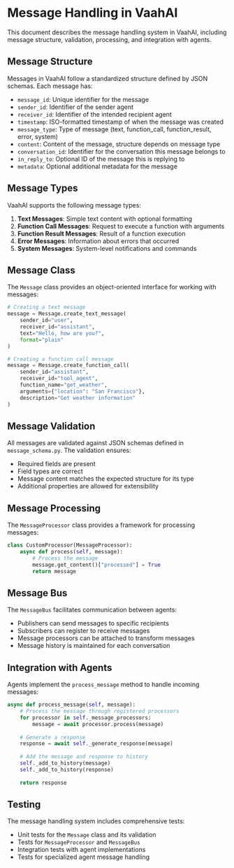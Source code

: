 # Message Handling in VaahAI

This document describes the message handling system in VaahAI, including message structure, validation, processing, and integration with agents.

## Message Structure

Messages in VaahAI follow a standardized structure defined by JSON schemas. Each message has:

- `message_id`: Unique identifier for the message
- `sender_id`: Identifier of the sender agent
- `receiver_id`: Identifier of the intended recipient agent
- `timestamp`: ISO-formatted timestamp of when the message was created
- `message_type`: Type of message (text, function_call, function_result, error, system)
- `content`: Content of the message, structure depends on message type
- `conversation_id`: Identifier for the conversation this message belongs to
- `in_reply_to`: Optional ID of the message this is replying to
- `metadata`: Optional additional metadata for the message

## Message Types

VaahAI supports the following message types:

1. **Text Messages**: Simple text content with optional formatting
2. **Function Call Messages**: Request to execute a function with arguments
3. **Function Result Messages**: Result of a function execution
4. **Error Messages**: Information about errors that occurred
5. **System Messages**: System-level notifications and commands

## Message Class

The `Message` class provides an object-oriented interface for working with messages:

```python
# Creating a text message
message = Message.create_text_message(
    sender_id="user",
    receiver_id="assistant",
    text="Hello, how are you?",
    format="plain"
)

# Creating a function call message
message = Message.create_function_call(
    sender_id="assistant",
    receiver_id="tool_agent",
    function_name="get_weather",
    arguments={"location": "San Francisco"},
    description="Get weather information"
)
```

## Message Validation

All messages are validated against JSON schemas defined in `message_schema.py`. The validation ensures:

- Required fields are present
- Field types are correct
- Message content matches the expected structure for its type
- Additional properties are allowed for extensibility

## Message Processing

The `MessageProcessor` class provides a framework for processing messages:

```python
class CustomProcessor(MessageProcessor):
    async def process(self, message):
        # Process the message
        message.get_content()["processed"] = True
        return message
```

## Message Bus

The `MessageBus` facilitates communication between agents:

- Publishers can send messages to specific recipients
- Subscribers can register to receive messages
- Message processors can be attached to transform messages
- Message history is maintained for each conversation

## Integration with Agents

Agents implement the `process_message` method to handle incoming messages:

```python
async def process_message(self, message):
    # Process the message through registered processors
    for processor in self._message_processors:
        message = await processor.process(message)
    
    # Generate a response
    response = await self._generate_response(message)
    
    # Add the message and response to history
    self._add_to_history(message)
    self._add_to_history(response)
    
    return response
```

## Testing

The message handling system includes comprehensive tests:

- Unit tests for the `Message` class and its validation
- Tests for `MessageProcessor` and `MessageBus`
- Integration tests with agent implementations
- Tests for specialized agent message handling

